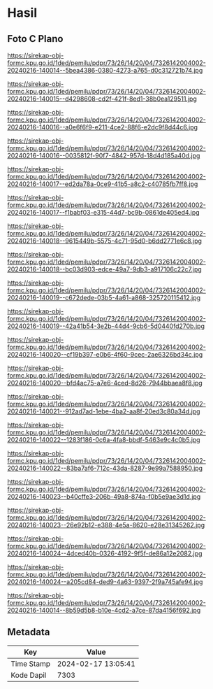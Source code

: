 # Hasil

## Foto C Plano

https://sirekap-obj-formc.kpu.go.id/1ded/pemilu/pdpr/73/26/14/20/04/7326142004002-20240216-140014--5bea4386-0380-4273-a765-d0c312721b74.jpg

https://sirekap-obj-formc.kpu.go.id/1ded/pemilu/pdpr/73/26/14/20/04/7326142004002-20240216-140015--d4298608-cd2f-421f-8ed1-38b0ea129511.jpg

https://sirekap-obj-formc.kpu.go.id/1ded/pemilu/pdpr/73/26/14/20/04/7326142004002-20240216-140016--a0e6f6f9-e211-4ce2-88f6-e2dc9f8d44c6.jpg

https://sirekap-obj-formc.kpu.go.id/1ded/pemilu/pdpr/73/26/14/20/04/7326142004002-20240216-140016--0035812f-90f7-4842-957d-18d4d185a40d.jpg

https://sirekap-obj-formc.kpu.go.id/1ded/pemilu/pdpr/73/26/14/20/04/7326142004002-20240216-140017--ed2da78a-0ce9-41b5-a8c2-c40785fb7ff8.jpg

https://sirekap-obj-formc.kpu.go.id/1ded/pemilu/pdpr/73/26/14/20/04/7326142004002-20240216-140017--f1babf03-e315-44d7-bc9b-0861de405ed4.jpg

https://sirekap-obj-formc.kpu.go.id/1ded/pemilu/pdpr/73/26/14/20/04/7326142004002-20240216-140018--9615449b-5575-4c71-95d0-b6dd2771e6c8.jpg

https://sirekap-obj-formc.kpu.go.id/1ded/pemilu/pdpr/73/26/14/20/04/7326142004002-20240216-140018--bc03d903-edce-49a7-9db3-a917106c22c7.jpg

https://sirekap-obj-formc.kpu.go.id/1ded/pemilu/pdpr/73/26/14/20/04/7326142004002-20240216-140019--c672dede-03b5-4a61-a868-325720115412.jpg

https://sirekap-obj-formc.kpu.go.id/1ded/pemilu/pdpr/73/26/14/20/04/7326142004002-20240216-140019--42a41b54-3e2b-44d4-9cb6-5d0440fd270b.jpg

https://sirekap-obj-formc.kpu.go.id/1ded/pemilu/pdpr/73/26/14/20/04/7326142004002-20240216-140020--cf19b397-e0b6-4f60-9cec-2ae6326bd34c.jpg

https://sirekap-obj-formc.kpu.go.id/1ded/pemilu/pdpr/73/26/14/20/04/7326142004002-20240216-140020--bfd4ac75-a7e6-4ced-8d26-7944bbaea8f8.jpg

https://sirekap-obj-formc.kpu.go.id/1ded/pemilu/pdpr/73/26/14/20/04/7326142004002-20240216-140021--912ad7ad-1ebe-4ba2-aa8f-20ed3c80a34d.jpg

https://sirekap-obj-formc.kpu.go.id/1ded/pemilu/pdpr/73/26/14/20/04/7326142004002-20240216-140022--1283f186-0c6a-4fa8-bbdf-5463e9c4c0b5.jpg

https://sirekap-obj-formc.kpu.go.id/1ded/pemilu/pdpr/73/26/14/20/04/7326142004002-20240216-140022--83ba7af6-712c-43da-8287-9e99a7588950.jpg

https://sirekap-obj-formc.kpu.go.id/1ded/pemilu/pdpr/73/26/14/20/04/7326142004002-20240216-140023--b40cffe3-206b-49a8-874a-f0b5e9ae3d1d.jpg

https://sirekap-obj-formc.kpu.go.id/1ded/pemilu/pdpr/73/26/14/20/04/7326142004002-20240216-140023--26e92b12-e388-4e5a-8620-e28e31345262.jpg

https://sirekap-obj-formc.kpu.go.id/1ded/pemilu/pdpr/73/26/14/20/04/7326142004002-20240216-140024--4dced40b-0326-4192-9f5f-de86a12e2082.jpg

https://sirekap-obj-formc.kpu.go.id/1ded/pemilu/pdpr/73/26/14/20/04/7326142004002-20240216-140024--a205cd84-ded9-4a63-9397-2f9a745afe94.jpg

https://sirekap-obj-formc.kpu.go.id/1ded/pemilu/pdpr/73/26/14/20/04/7326142004002-20240216-140014--8b59d5b8-b10e-4cd2-a7ce-87da4156f692.jpg


## Metadata

| Key        | Value               |
| ---------- | ------------------- |
| Time Stamp | 2024-02-17 13:05:41 |
| Kode Dapil | 7303                |



